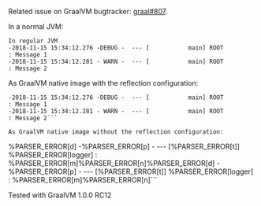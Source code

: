 Related issue on GraalVM bugtracker: [graal#807](https://github.com/oracle/graal/issues/807).

In a normal JVM:

```
In regular JVM
-2018-11-15 15:34:12.276 -DEBUG -  --- [           main] ROOT                                     : Message 1
-2018-11-15 15:34:12.281 - WARN -  --- [           main] ROOT                                     : Message 2
```

As GraalVM native image with the reflection configuration:

```
-2018-11-15 15:34:12.276 -DEBUG -  --- [           main] ROOT                                     : Message 1
-2018-11-15 15:34:12.281 - WARN -  --- [           main] ROOT                                     : Message 2```

As GraalVM native image without the reflection configuration:

```
%PARSER_ERROR[d] -%PARSER_ERROR[p] -  --- [%PARSER_ERROR[t]] %PARSER_ERROR[logger] : %PARSER_ERROR[m]%PARSER_ERROR[n]%PARSER_ERROR[d] -%PARSER_ERROR[p] -  --- [%PARSER_ERROR[t]] %PARSER_ERROR[logger] : %PARSER_ERROR[m]%PARSER_ERROR[n]```


Tested with GraalVM 1.0.0 RC12
